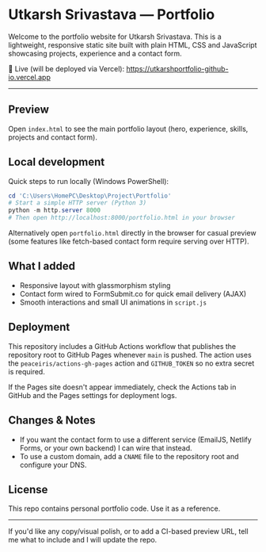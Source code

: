 # Utkarsh Srivastava — Portfolio

Welcome to the portfolio website for Utkarsh Srivastava. This is a lightweight, responsive static site built with plain HTML, CSS and JavaScript showcasing projects, experience and a contact form.

🎯 Live (will be deployed via Vercel):
https://utkarshportfolio-github-io.vercel.app

---

## Preview

Open `index.html` to see the main portfolio layout (hero, experience, skills, projects and contact form).

## Local development

Quick steps to run locally (Windows PowerShell):

```powershell
cd 'C:\Users\HomePC\Desktop\Project\Portfolio'
# Start a simple HTTP server (Python 3)
python -m http.server 8000
# Then open http://localhost:8000/portfolio.html in your browser
```

Alternatively open `portfolio.html` directly in the browser for casual preview (some features like fetch-based contact form require serving over HTTP).

## What I added

- Responsive layout with glassmorphism styling
- Contact form wired to FormSubmit.co for quick email delivery (AJAX)
- Smooth interactions and small UI animations in `script.js`

## Deployment

This repository includes a GitHub Actions workflow that publishes the repository root to GitHub Pages whenever `main` is pushed. The action uses the `peaceiris/actions-gh-pages` action and `GITHUB_TOKEN` so no extra secret is required.

If the Pages site doesn't appear immediately, check the Actions tab in GitHub and the Pages settings for deployment logs.

## Changes & Notes

- If you want the contact form to use a different service (EmailJS, Netlify Forms, or your own backend) I can wire that instead.
- To use a custom domain, add a `CNAME` file to the repository root and configure your DNS.

## License

This repo contains personal portfolio code. Use it as a reference.

---

If you'd like any copy/visual polish, or to add a CI-based preview URL, tell me what to include and I will update the repo.
